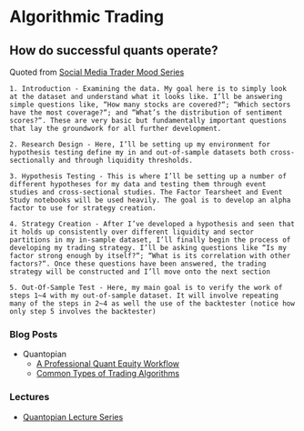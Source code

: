 # Algorithmic Trading

## How do successful quants operate?

Quoted from [Social Media Trader Mood Series](https://www.quantopian.com/posts/the-social-media-trader-mood-series-introduction)

```
1. Introduction - Examining the data. My goal here is to simply look at the dataset and understand what it looks like. I’ll be answering simple questions like, “How many stocks are covered?“; “Which sectors have the most coverage?“; and “What’s the distribution of sentiment scores?“. These are very basic but fundamentally important questions that lay the groundwork for all further development.

2. Research Design - Here, I’ll be setting up my environment for hypothesis testing define my in and out-of-sample datasets both cross-sectionally and through liquidity thresholds.

3. Hypothesis Testing - This is where I’ll be setting up a number of different hypotheses for my data and testing them through event studies and cross-sectional studies. The Factor Tearsheet and Event Study notebooks will be used heavily. The goal is to develop an alpha factor to use for strategy creation.

4. Strategy Creation - After I’ve developed a hypothesis and seen that it holds up consistently over different liquidity and sector partitions in my in-sample dataset, I’ll finally begin the process of developing my trading strategy. I’ll be asking questions like “Is my factor strong enough by itself?“; “What is its correlation with other factors?“. Once these questions have been answered, the trading strategy will be constructed and I’ll move onto the next section

5. Out-Of-Sample Test - Here, my main goal is to verify the work of steps 1~4 with my out-of-sample dataset. It will involve repeating many of the steps in 2~4 as well the use of the backtester (notice how only step 5 involves the backtester)
```

### Blog Posts

- Quantopian
  - [A Professional Quant Equity Workflow](https://blog.quantopian.com/a-professional-quant-equity-workflow/)
  - [Common Types of Trading Algorithms](https://blog.quantopian.com/common-types-of-trading-algorithms/)

### Lectures

- [Quantopian Lecture Series](https://www.quantopian.com/lectures)
